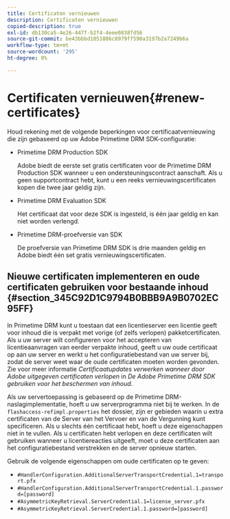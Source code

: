 ```yaml
---
title: Certificaten vernieuwen
description: Certificaten vernieuwen
copied-description: true
exl-id: db130ca5-4e26-447f-b2f4-4eee0838fd56
source-git-commit: be43bbbd1051886c8979ff590a3197b2a7249b6a
workflow-type: tm+mt
source-wordcount: '295'
ht-degree: 0%

---
```


# Certificaten vernieuwen{#renew-certificates}

Houd rekening met de volgende beperkingen voor certificaatvernieuwing die zijn gebaseerd op uw Adobe Primetime DRM SDK-configuratie:

* Primetime DRM Production SDK

   Adobe biedt de eerste set gratis certificaten voor de Primetime DRM Production SDK wanneer u een ondersteuningscontract aanschaft. Als u geen supportcontract hebt, kunt u een reeks vernieuwingscertificaten kopen die twee jaar geldig zijn.
* Primetime DRM Evaluation SDK

   Het certificaat dat voor deze SDK is ingesteld, is één jaar geldig en kan niet worden verlengd.
* Primetime DRM-proefversie van SDK

   De proefversie van Primetime DRM SDK is drie maanden geldig en Adobe biedt één set gratis vernieuwingscertificaten.

## Nieuwe certificaten implementeren en oude certificaten gebruiken voor bestaande inhoud {#section_345C92D1C9794B0BBB9A9B0702EC95FF}

In Primetime DRM kunt u toestaan dat een licentieserver een licentie geeft voor inhoud die is verpakt met vorige (of zelfs verlopen) pakketcertificaten. Als u uw server wilt configureren voor het accepteren van licentieaanvragen van eerder verpakte inhoud, geeft u uw oude certificaat op aan uw server en werkt u het configuratiebestand van uw server bij, zodat de server weet waar de oude certificaten moeten worden gevonden. Zie voor meer informatie *Certificaatupdates verwerken wanneer door Adobe uitgegeven certificaten verlopen* in *De Adobe Primetime DRM SDK gebruiken voor het beschermen van inhoud*.

Als uw servertoepassing is gebaseerd op de Primetime DRM-naslagimplementatie, hoeft u uw serverprogramma niet bij te werken. In de `flashaccess-refimpl.properties` het dossier, zijn er gebieden waarin u extra certificaten van de Server van het Vervoer en van de Vergunning kunt specificeren. Als u slechts één certificaat hebt, hoeft u deze eigenschappen niet in te vullen. Als u certificaten hebt verlopen en deze certificaten wilt gebruiken wanneer u licentiereacties uitgeeft, moet u deze certificaten aan het configuratiebestand verstrekken en de server opnieuw starten.

Gebruik de volgende eigenschappen om oude certificaten op te geven:

* `#HandlerConfiguration.AdditionalServerTransportCredential.1=transport.pfx`
* `#HandlerConfiguration.AdditionalServerTransportCredential.1.password=[password]`
* `#AsymmetricKeyRetrieval.ServerCredential.1=license_server.pfx`
* `#AsymmetricKeyRetrieval.ServerCredential.1.password=[password]`
